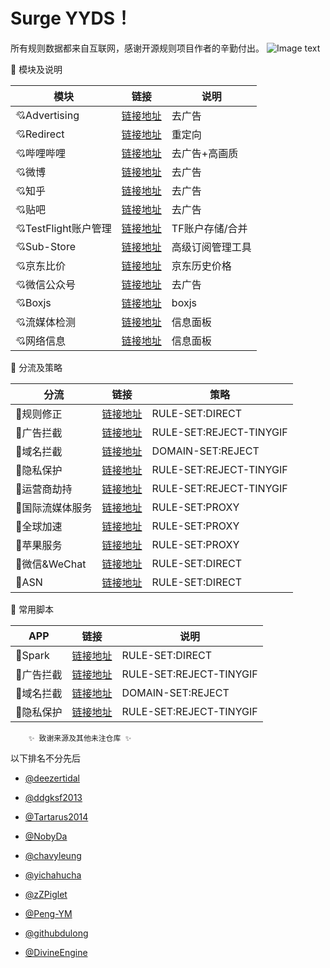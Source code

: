 # Surge YYDS！ 

所有规则数据都来自互联网，感谢开源规则项目作者的辛勤付出。
![Image text](https://raw.githubusercontent.com/Hpxwd/Surge/main/Surge.png)

:baby_bottle: 模块及说明
   
|模块|链接|说明|
|--|--|--|
|:cupid:Advertising|[链接地址](https://raw.githubusercontent.com/blackmatrix7/ios_rule_script/master/rewrite/Surge/AdvertisingLite/AdvertisingLite.sgmodule)|去广告
|:cupid:Redirect|[链接地址](https://raw.githubusercontent.com/blackmatrix7/ios_rule_script/master/rewrite/Surge/Redirect/Redirect.sgmodule)|重定向
|:cupid:哔哩哔哩|[链接地址](https://raw.githubusercontent.com/Hpxwd/Surge/main/Module/Bilibili.sgmodule)|去广告+高画质
|:cupid:微博|[链接地址](https://raw.githubusercontent.com/Hpxwd/Surge/main/Module/Weibo.sgmodule)|去广告
|:cupid:知乎|[链接地址](https://raw.githubusercontent.com/Hpxwd/Surge/main/Module/Zhihu.sgmodule)|去广告
|:cupid:贴吧|[链接地址](https://raw.githubusercontent.com/Hpxwd/Surge/main/Module/Tieba)|去广告
|:cupid:TestFlight账户管理|[链接地址](https://raw.githubusercontent.com/Hpxwd/Surge/main/Module/TestFlight)|TF账户存储/合并
|:cupid:Sub-Store|[链接地址](https://raw.githubusercontent.com/Hpxwd/Surge/main/Module/Sub-Store)|高级订阅管理工具
|:cupid:京东比价|[链接地址](https://raw.githubusercontent.com/Hpxwd/Surge/main/Module/JD_Price)|京东历史价格
|:cupid:微信公众号|[链接地址](https://raw.githubusercontent.com/Hpxwd/Surge/main/Module/WeChat)|去广告
|:cupid:Boxjs|[链接地址](https://raw.githubusercontent.com/Hpxwd/Surge/main/Module/Boxjs)|boxjs
|:cupid:流媒体检测|[链接地址](https://raw.githubusercontent.com/Hpxwd/Surge/main/Module/Stream-All)|信息面板
|:cupid:网络信息|[链接地址](https://raw.githubusercontent.com/Hpxwd/Surge/main/Module/Network-Info)|信息面板

</details>

:baby_bottle: 分流及策略
   
|分流|链接|策略|
|--|--|--|
|:love_letter:规则修正|[链接地址](https://raw.githubusercontent.com/DivineEngine/Profiles/master/Surge/Ruleset/Unbreak.list)|RULE-SET:DIRECT
|:love_letter:广告拦截|[链接地址](https://raw.githubusercontent.com/DivineEngine/Profiles/master/Surge/Ruleset/Guard/Advertising.list)|RULE-SET:REJECT-TINYGIF
|:love_letter:域名拦截|[链接地址](https://raw.githubusercontent.com/DivineEngine/Profiles/master/Surge/Ruleset/Guard/AdvertisingPlus.list)|DOMAIN-SET:REJECT
|:love_letter:隐私保护|[链接地址](https://raw.githubusercontent.com/DivineEngine/Profiles/master/Surge/Ruleset/Guard/Privacy.list)|RULE-SET:REJECT-TINYGIF
|:love_letter:运营商劫持|[链接地址](https://raw.githubusercontent.com/DivineEngine/Profiles/master/Surge/Ruleset/Guard/Hijacking.list)|RULE-SET:REJECT-TINYGIF
|:love_letter:国际流媒体服务|[链接地址](https://raw.githubusercontent.com/DivineEngine/Profiles/master/Surge/Ruleset/StreamingMedia/Streaming.list)|RULE-SET:PROXY
|:love_letter:全球加速|[链接地址](https://raw.githubusercontent.com/DivineEngine/Profiles/master/Surge/Ruleset/Global.list)|RULE-SET:PROXY
|:love_letter:苹果服务|[链接地址](https://raw.githubusercontent.com/DivineEngine/Profiles/master/Surge/Ruleset/Extra/Apple/Apple.list)|RULE-SET:PROXY
|:love_letter:微信&WeChat|[链接地址](https://raw.githubusercontent.com/NobyDa/Script/master/Surge/WeChat.list)|RULE-SET:DIRECT
|:love_letter:ASN|[链接地址](https://raw.githubusercontent.com/VirgilClyne/GetSomeFries/main/ruleset/ASN.China.list)|RULE-SET:DIRECT

</details>

:baby_bottle: 常用脚本
   
|APP|链接|说明|
|--|--|--|
|:love_letter:Spark|[链接地址](https://raw.githubusercontent.com/DivineEngine/Profiles/master/Surge/Ruleset/Unbreak.list)|RULE-SET:DIRECT
|:love_letter:广告拦截|[链接地址](https://raw.githubusercontent.com/DivineEngine/Profiles/master/Surge/Ruleset/Guard/Advertising.list)|RULE-SET:REJECT-TINYGIF
|:love_letter:域名拦截|[链接地址](https://raw.githubusercontent.com/DivineEngine/Profiles/master/Surge/Ruleset/Guard/AdvertisingPlus.list)|DOMAIN-SET:REJECT
|:love_letter:隐私保护|[链接地址](https://raw.githubusercontent.com/DivineEngine/Profiles/master/Surge/Ruleset/Guard/Privacy.list)|RULE-SET:REJECT-TINYGIF

</details>

        ✨ 致谢来源及其他未注仓库 ✨


以下排名不分先后

* [@deezertidal](https://github.com/deezertidal)

* [@ddgksf2013](https://github.com/ddgksf2013)

* [@Tartarus2014](https://github.com/Tartarus2014)

* [@NobyDa](https://github.com/NobyDa)

* [@chavyleung](https://github.com/chavyleung)

* [@yichahucha](https://github.com/yichahucha)

* [@zZPiglet](https://github.com/zZPiglet/Task.git)

* [@Peng-YM](https://github.com/Peng-YM/QuanX)

* [@githubdulong](https://github.com/githubdulong/Script)

* [@DivineEngine](https://github.com/DivineEngine)

 </details>
